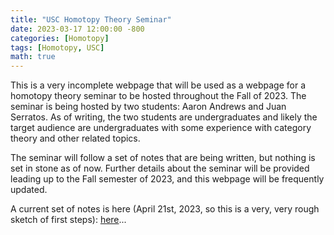 ```yaml
---
title: "USC Homotopy Theory Seminar"
date: 2023-03-17 12:00:00 -800
categories: [Homotopy]
tags: [Homotopy, USC]
math: true
---
```


This is a very incomplete webpage that will be used as a webpage for a homotopy theory seminar to be hosted throughout the Fall of 2023. The seminar is being hosted by two students: Aaron Andrews and Juan Serratos. As of writing, the two students are undergraduates and likely the target audience are undergraduates with some experience with category theory and other related topics. 

The seminar will follow a set of notes that are being written, but nothing is set in stone as of now. Further details about the seminar will be provided leading up to the Fall semester of 2023, and this webpage will be frequently updated.


A current set of notes is here (April 21st, 2023, so this is a very, very rough sketch of first steps): <a href="https://notsatos.github.io/files/homotopy_seminar.pdf.pdf">here</a>...
